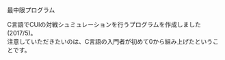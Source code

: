 最中限プログラム

C言語でCUIの対戦シュミュレーションを行うプログラムを作成しました (2017/5)。 <br>
注意していただきたいのは、C言語の入門者が初めて0から組み上げたということです。<br>
